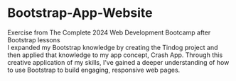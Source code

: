 # Bootstrap-App-Website
Exercise from The Complete 2024 Web Development Bootcamp after Bootstrap lessons
<br>
I expanded my Bootstrap knowledge by creating the Tindog project and then applied that knowledge to my app concept, Crash App. 
Through this creative application of my skills, I’ve gained a deeper understanding of how to use Bootstrap to build engaging, responsive web pages.
